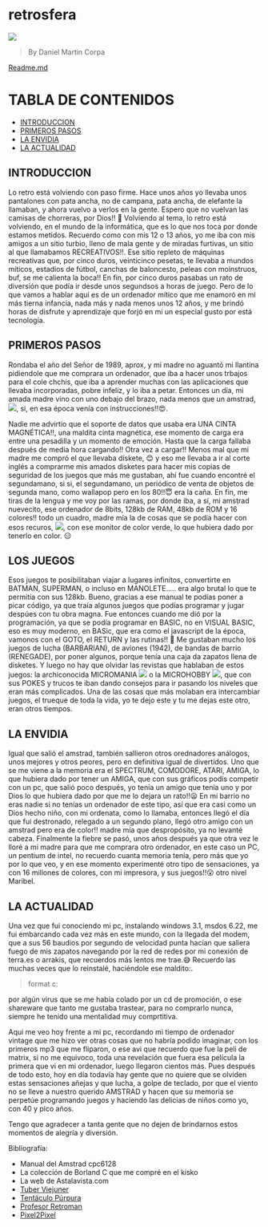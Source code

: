 # retrosfera

![](https://github.com/danicorpa/retrosfera/blob/main/img/images.png )

> By Daniel Martin Corpa

[Readme.md](https://github.com/danicorpa/retrosfera)
# TABLA DE CONTENIDOS
- [INTRODUCCION](#introduccion)
- [PRIMEROS PASOS](#primeros-pasos)
- [LA ENVIDIA](#la-envidia)
- [LA ACTUALIDAD](#la-actualidad)
## INTRODUCCION
Lo retro está volviendo con paso firme. Hace unos años yo llevaba unos pantalones con pata ancha, no de campana, pata ancha, de elefante la llamaban, y ahora vuelvo a verlos en la gente.
Espero que no vuelvan las camisas de chorreras, por Dios!!  :monocle_face:
Volviendo al tema, lo retro está volviendo, en el mundo de la informática, que es lo que nos toca por donde estamos metidos.
Recuerdo como con mis 12 o 13 años, yo me iba con mis amigos a un sitio turbio, lleno de mala gente y de miradas furtivas, un sitio al que llamabamos RECREATIVOS!!. Ese sitio repleto de máquinas recreativas que, por cinco duros, veinticinco pesetas, te llevaba a mundos míticos, estadios de fútbol, canchas de baloncesto, peleas con moinstruos,  buf, se me calienta la boca!!
En fin, por cinco duros pasabas un rato de diversión que podía ir desde unos segundsos a horas de juego.
Pero de lo que vamos a hablar aquí es de un ordenador mítico que me enamoró en mi más tierna infancia, nada más y nada menos unos 12 años, y me brindó horas de disfrute y aprendizaje que forjó en mí un especial gusto por está tecnología.

## PRIMEROS PASOS
Rondaba el año del Señor de 1989, aprox, y mi madre no aguantó mi llantina pidiendole que me comprara un ordenador, que iba a hacer unos trbajos para el cole chchis, que iba a aprender muchas con las aplicaciones que llevaba incorporadas, pobre infeliz, y lo iba a petar.
Entonces un día, mi amada madre vino con uno debajo del brazo, nada menos que un amstrad, ![](https://github.com/danicorpa/retrosfera/blob/main/img/libro.jpg), si, en esa época venía con instrucciones!!:heart_eyes:. 

Nadie me advirtio que el soporte de datos que usaba era UNA CINTA MAGNÉTICA!!, una maldita cinta magnética, ese momento de carga era entre una pesadilla y un momento de emoción. Hasta que la carga fallaba después de media hora cargando!! Otra vez a cargar!!
Menos mal que mi madre me compró el que llevaba diskete, :blush: y eso me llevaba a ir al corte inglés a comprarme mis amados disketes para hacer mis copias de seguridad de los juegos que más me gustaban, ahí fue cuando encontré el segundamano, si si, el segundamano, un periódico de venta de objetos de segunda mano, como wallapop pero en los 80!!:innocent:
era la caña.
En fin, me tiras de la lengua y me voy por las ramas, por donde iba, a sí, mi amstrad nuevecito, ese ordenador de 8bits, 128kb de RAM, 48kb de ROM y 16 colores!! todo un cuadro, madre mía la de cosas que se podía hacer con esos recuros, ![](https://github.com/danicorpa/retrosfera/blob/main/img/juego_batman.jpg), con ese monitor de color verde, lo que hubiera dado por tenerlo en color. :expressionless:

## LOS JUEGOS
Esos juegos te posibilitaban viajar a lugares infinitos, convertirte en BATMAN, SUPERMAN, o incluso en MANOLETE..... era algo brutal lo que te permitía con sus 128kb.
Bueno, gracias a ese manual te podías poner a picar código, ya que traía algunos juegos que podías programar y jugar despúes con tu obra magna.
Fue entonces cuando me dió por la programación, ya que se podía programar en BASIC, no en VISUAL BASIC, eso es muy moderno, en BASic, que era como el javascript de la época, vamonos con el GOTO, el RETURN y las rutinas!! :rocket:
Me gustaban mucho los juegos de lucha (BARBARIAN), de aviones (1942), de bandas de barrio (RENEGADE), por poner algunos, porque tenía una caja da zapatos llena de disketes.
Y luego no hay que olvidar las revistas que hablaban de estos juegos: la archiconocida MICROMANIA ![](https://github.com/danicorpa/retrosfera/blob/main/img/micromania.jpeg) o la
MICROHOBBY ![](https://github.com/danicorpa/retrosfera/blob/main/img/microhobby-001.jpg), que con sus POKES y trucos te iban dando consejos para ir pasando los niveles que eran más complicados.
Una de las cosas que más molaban era intercambiar juegos, el trueque de toda la vida, yo te dejo este y tu me dejas este otro, eran otros tiempos.
## LA ENVIDIA
Igual que salió el amstrad, también sallieron otros orednadores análogos, unos mejores y otros peores, pero en definitiva igual de divertidos.
Uno que se me viene a la memoria era el SPECTRUM, COMODORE, ATARI, AMIGA, lo que hubiera dado por tener un AMIGA, que con sus gráficos podís competir con un pc, que salió poco después, yo tenía un amigo que tenía uno y por Dios lo que hubiera dado por que me lo dejara un rato!!:frowning:
En mi barrio no eras nadie si no tenías un ordenador de este tipo, así que era casi como un Dios hecho niño, con mi ordenata, como lo llamaba, entonces llegó el día que fui destronado, relegado a un segundo plano, llegó otro amigo con un amstrad pero era de color!! madre mía que despropósito, ya no levanté cabeza.
Finalmente la fiebre se pasó, unos años después ya que otra vez le lloré a mi madre para que me comprara otro ordenador, en este caso un PC, un pentium de intel, no recuerdo cuanta memoria tenía, pero más que yo por lo que veo, y en ese momento experimenté otro tipo de sensaciones, ya con 16 millones de colores, con mi impresora, y sus juegos!!:open_mouth:
otro nivel Maribel.

## LA ACTUALIDAD
Una vez que fui conociendo mi pc, instalando windows 3.1, msdos 6.22, me fui embarcando cada vez más en este mundo, con la llegada del modem, que a sus 56 baudios por segundo de velocidad punta hacían que saliera fuego de mis zapatos navegando por la red de redes por mi conexión de terra.es o arrakis, que recuerdos más lentos me trae.:sweat_smile:
Recuerdo las muchas veces que lo reinstalé, haciéndole ese maldito:.

> format c:

por algún virus que se me había colado por un cd de promoción, o ese shareware que tanto me gustaba trastear, para no comprarlo nunca, siempre he tenido una mentalidad muy comprtitiva.

Aqui me veo hoy frente a mi pc, recordando mi tiempo de ordenador vintage que me hizo ver otras cosas que no habría podido imaginar, con los primeros mp3 que me fliparon, o ese avi que recuerdo que fue la peli de matrix, si no me equivoco, toda una revelación que fuera esa película la primera que vi en mi ordenador, luego llegaron cientos más.
Pues después de todo esto, hoy en día todavía hay gente que no quiere que se olviden estas sensaciones añejas y que lucha, a golpe de teclado, por que el viento no se lleve a nuestro querido AMSTRAD y hacen que su memoria se perpetúe programando juegos y haciendo las delicias de niños como yo, con 40 y pico años.

Tengo que agradecer a tanta gente que no dejen de brindarnos estos momentos de alegría y diversión.

Bibliografía:
- Manual del Amstrad cpc6128
- La colección de Borland C que me compré en el kisko
- La web de Astalavista.com
- [Tuber Viejuner](https://www.youtube.com/c/TuberViejuner)
- [Tentáculo Púrpura](https://www.youtube.com/c/Tentaculopurpura)
- [Profesor Retroman](https://www.youtube.com/channel/UCSdIAKvPxlB3VlFDCBvI46A)
- [Pixel2Pixel](https://www.youtube.com/c/pixel2pixel)